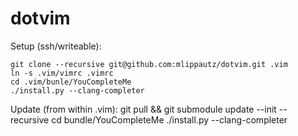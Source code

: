 # dotvim

Setup (ssh/writeable):

    git clone --recursive git@github.com:mlippautz/dotvim.git .vim
    ln -s .vim/vimrc .vimrc
    cd .vim/bunle/YouCompleteMe
    ./install.py --clang-completer

Update (from within .vim):
    git pull && git submodule update --init --recursive
    cd bundle/YouCompleteMe
    ./install.py --clang-completer
